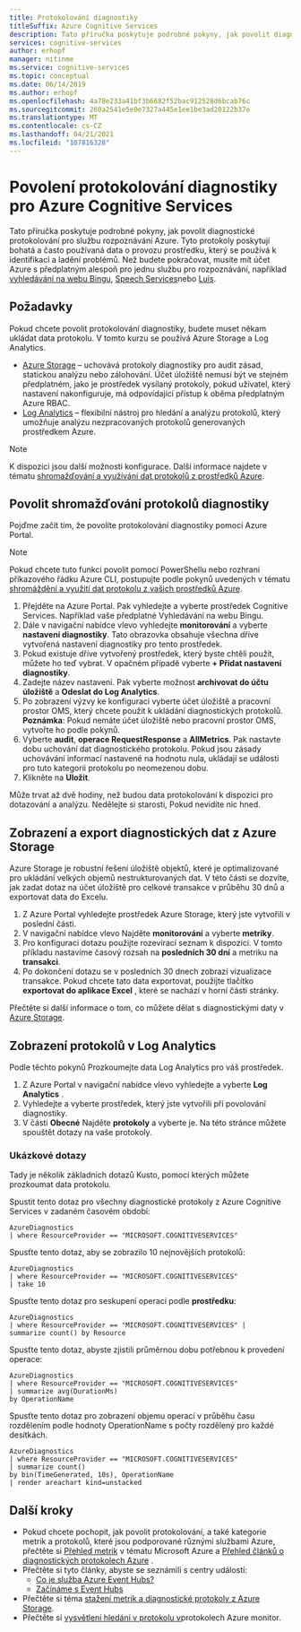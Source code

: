 ```yaml
---
title: Protokolování diagnostiky
titleSuffix: Azure Cognitive Services
description: Tato příručka poskytuje podrobné pokyny, jak povolit diagnostické protokolování pro službu rozpoznávání Azure. Tyto protokoly poskytují bohatá a často používaná data o provozu prostředku, který se používá k identifikaci a ladění problémů.
services: cognitive-services
author: erhopf
manager: nitinme
ms.service: cognitive-services
ms.topic: conceptual
ms.date: 06/14/2019
ms.author: erhopf
ms.openlocfilehash: 4a78e233a41bf3b6682f52bac912528d6bcab76c
ms.sourcegitcommit: 260a2541e5e0e7327a445e1ee1be3ad20122b37e
ms.translationtype: MT
ms.contentlocale: cs-CZ
ms.lasthandoff: 04/21/2021
ms.locfileid: "107816328"
---
```

# <a name="enable-diagnostic-logging-for-azure-cognitive-services"></a>Povolení protokolování diagnostiky pro Azure Cognitive Services

Tato příručka poskytuje podrobné pokyny, jak povolit diagnostické protokolování pro službu rozpoznávání Azure. Tyto protokoly poskytují bohatá a často používaná data o provozu prostředku, který se používá k identifikaci a ladění problémů. Než budete pokračovat, musíte mít účet Azure s předplatným alespoň pro jednu službu pro rozpoznávání, například [vyhledávání na webu Bingu](./bing-web-search/overview.md), [Speech Services](./speech-service/overview.md)nebo [Luis](./luis/what-is-luis.md).

## <a name="prerequisites"></a>Požadavky

Pokud chcete povolit protokolování diagnostiky, budete muset někam ukládat data protokolu. V tomto kurzu se používá Azure Storage a Log Analytics.

* [Azure Storage](../azure-monitor/essentials/resource-logs.md#send-to-azure-storage) – uchovává protokoly diagnostiky pro audit zásad, statickou analýzu nebo zálohování. Účet úložiště nemusí být ve stejném předplatném, jako je prostředek vysílaný protokoly, pokud uživatel, který nastavení nakonfiguruje, má odpovídající přístup k oběma předplatným Azure RBAC.
* [Log Analytics](../azure-monitor/essentials/resource-logs.md#send-to-log-analytics-workspace) – flexibilní nástroj pro hledání a analýzu protokolů, který umožňuje analýzu nezpracovaných protokolů generovaných prostředkem Azure.

> [!NOTE]
> K dispozici jsou další možnosti konfigurace. Další informace najdete v tématu [shromažďování a využívání dat protokolů z prostředků Azure](../azure-monitor/essentials/platform-logs-overview.md).

## <a name="enable-diagnostic-log-collection"></a>Povolit shromažďování protokolů diagnostiky  

Pojďme začít tím, že povolíte protokolování diagnostiky pomocí Azure Portal.

> [!NOTE]
> Pokud chcete tuto funkci povolit pomocí PowerShellu nebo rozhraní příkazového řádku Azure CLI, postupujte podle pokynů uvedených v tématu [shromáždění a využití dat protokolu z vašich prostředků Azure](../azure-monitor/essentials/platform-logs-overview.md).

1. Přejděte na Azure Portal. Pak vyhledejte a vyberte prostředek Cognitive Services. Například vaše předplatné Vyhledávání na webu Bingu.   
2. Dále v navigační nabídce vlevo vyhledejte **monitorování** a vyberte **nastavení diagnostiky**. Tato obrazovka obsahuje všechna dříve vytvořená nastavení diagnostiky pro tento prostředek.
3. Pokud existuje dříve vytvořený prostředek, který byste chtěli použít, můžete ho teď vybrat. V opačném případě vyberte **+ Přidat nastavení diagnostiky**.
4. Zadejte název nastavení. Pak vyberte možnost **archivovat do účtu úložiště** a **Odeslat do Log Analytics**.
5. Po zobrazení výzvy ke konfiguraci vyberte účet úložiště a pracovní prostor OMS, který chcete použít k ukládání diagnostických protokolů. **Poznámka**: Pokud nemáte účet úložiště nebo pracovní prostor OMS, vytvořte ho podle pokynů.
6. Vyberte **audit**, **operace RequestResponse** a **AllMetrics**. Pak nastavte dobu uchování dat diagnostického protokolu. Pokud jsou zásady uchovávání informací nastavené na hodnotu nula, ukládají se události pro tuto kategorii protokolu po neomezenou dobu.
7. Klikněte na **Uložit**.

Může trvat až dvě hodiny, než budou data protokolování k dispozici pro dotazování a analýzu. Nedělejte si starosti, Pokud nevidíte nic hned.

## <a name="view-and-export-diagnostic-data-from-azure-storage"></a>Zobrazení a export diagnostických dat z Azure Storage

Azure Storage je robustní řešení úložiště objektů, které je optimalizované pro ukládání velkých objemů nestrukturovaných dat. V této části se dozvíte, jak zadat dotaz na účet úložiště pro celkové transakce v průběhu 30 dnů a exportovat data do Excelu.

1. Z Azure Portal vyhledejte prostředek Azure Storage, který jste vytvořili v poslední části.
2. V navigační nabídce vlevo Najděte **monitorování** a vyberte **metriky**.
3. Pro konfiguraci dotazu použijte rozevírací seznam k dispozici. V tomto příkladu nastavíme časový rozsah na **posledních 30 dní** a metriku na **transakci**.
4. Po dokončení dotazu se v posledních 30 dnech zobrazí vizualizace transakce. Pokud chcete tato data exportovat, použijte tlačítko **exportovat do aplikace Excel** , které se nachází v horní části stránky.

Přečtěte si další informace o tom, co můžete dělat s diagnostickými daty v [Azure Storage](../storage/blobs/storage-blobs-introduction.md).

## <a name="view-logs-in-log-analytics"></a>Zobrazení protokolů v Log Analytics

Podle těchto pokynů Prozkoumejte data Log Analytics pro váš prostředek.

1. Z Azure Portal v navigační nabídce vlevo vyhledejte a vyberte **Log Analytics** .
2. Vyhledejte a vyberte prostředek, který jste vytvořili při povolování diagnostiky.
3. V části **Obecné** Najděte **protokoly** a vyberte je. Na této stránce můžete spouštět dotazy na vaše protokoly.

### <a name="sample-queries"></a>Ukázkové dotazy

Tady je několik základních dotazů Kusto, pomocí kterých můžete prozkoumat data protokolu.

Spustit tento dotaz pro všechny diagnostické protokoly z Azure Cognitive Services v zadaném časovém období:

```kusto
AzureDiagnostics
| where ResourceProvider == "MICROSOFT.COGNITIVESERVICES"
```

Spusťte tento dotaz, aby se zobrazilo 10 nejnovějších protokolů:

```kusto
AzureDiagnostics
| where ResourceProvider == "MICROSOFT.COGNITIVESERVICES"
| take 10
```

Spusťte tento dotaz pro seskupení operací podle **prostředku**:

```kusto
AzureDiagnostics
| where ResourceProvider == "MICROSOFT.COGNITIVESERVICES" |
summarize count() by Resource
```
Spusťte tento dotaz, abyste zjistili průměrnou dobu potřebnou k provedení operace:

```kusto
AzureDiagnostics
| where ResourceProvider == "MICROSOFT.COGNITIVESERVICES"
| summarize avg(DurationMs)
by OperationName
```

Spusťte tento dotaz pro zobrazení objemu operací v průběhu času rozdělením podle hodnoty OperationName s počty rozdělený pro každé desítkách.

```kusto
AzureDiagnostics
| where ResourceProvider == "MICROSOFT.COGNITIVESERVICES"
| summarize count()
by bin(TimeGenerated, 10s), OperationName
| render areachart kind=unstacked
```

## <a name="next-steps"></a>Další kroky

* Pokud chcete pochopit, jak povolit protokolování, a také kategorie metrik a protokolů, které jsou podporované různými službami Azure, přečtěte si [Přehled metrik](../azure-monitor/data-platform.md) v tématu Microsoft Azure a [Přehled článků o diagnostických protokolech Azure](../azure-monitor/essentials/platform-logs-overview.md) .
* Přečtěte si tyto články, abyste se seznámili s centry událostí:
  * [Co je služba Azure Event Hubs?](../event-hubs/event-hubs-about.md)
  * [Začínáme s Event Hubs](../event-hubs/event-hubs-dotnet-standard-getstarted-send.md)
* Přečtěte si téma [stažení metrik a diagnostické protokoly z Azure Storage](../storage/blobs/storage-quickstart-blobs-dotnet.md#download-blobs).
* Přečtěte si [vysvětlení hledání v protokolu v](../azure-monitor/logs/log-query-overview.md)protokolech Azure monitor.